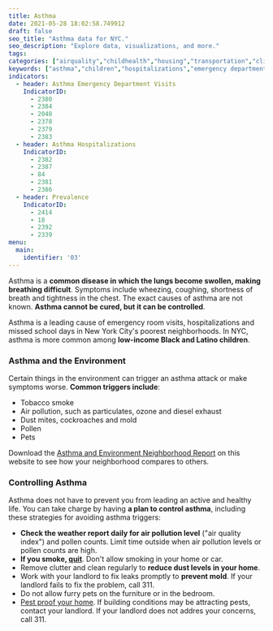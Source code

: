 ```yaml
---
title: Asthma
date: 2021-05-28 18:02:58.749912
draft: false
seo_title: "Asthma data for NYC."
seo_description: "Explore data, visualizations, and more."
tags: 
categories: ["airquality","childhealth","housing","transportation","climatehealth","healthoutcomes"]
keywords: ["asthma","children","hospitalizations","emergency department visits","breathing","housing","physical activity"]
indicators:
  - header: Asthma Emergency Department Visits
    IndicatorID:
      - 2380
      - 2384
      - 2048
      - 2378
      - 2379
      - 2383
  - header: Asthma Hospitalizations
    IndicatorID:
      - 2382
      - 2387
      - 84
      - 2381
      - 2386
  - header: Prevalence
    IndicatorID:
      - 2414
      - 18
      - 2392
      - 2339
menu:
  main:
    identifier: '03'
---
```


Asthma is a **common disease in which the lungs become swollen, making breathing difficult**. Symptoms include wheezing, coughing, shortness of breath and tightness in the chest. The exact causes of asthma are not known. **Asthma cannot be cured, but it can be controlled**.

Asthma is a leading cause of emergency room visits, hospitalizations and missed school days in New York City's poorest neighborhoods. In NYC, asthma is more common among **low-income Black and Latino children**. 

### Asthma and the Environment
Certain things in the environment can trigger an asthma attack or make symptoms worse. **Common triggers include**: 
* Tobacco smoke
* Air pollution, such as particulates, ozone and diesel exhaust
* Dust mites, cockroaches and mold
* Pollen
* Pets

Download the [Asthma and Environment Neighborhood Report](http://a816-dohbesp.nyc.gov/IndicatorPublic/QuickView.aspx) on this website to see how your neighborhood compares to others. 

### Controlling Asthma
Asthma does not have to prevent you from leading an active and healthy life. You can take charge by having **a plan to control asthma**, including these strategies for avoiding asthma triggers:

* **Check the weather report daily for air pollution level** ("air quality index") and pollen counts. Limit time outside when air pollution levels or pollen counts are high.
* **If you smoke, [quit](http://www1.nyc.gov/site/doh/health/health-topics/smoking-how-to-quit.page "NYC Quits")**. Don't allow smoking in your home or car.
* Remove clutter and clean regularly to **reduce dust levels in your home**.
* Work with your landlord to fix leaks promptly to **prevent mold**. If your landlord fails to fix the problem, call 311.
* Do not allow furry pets on the furniture or in the bedroom.
* [Pest proof your home](http://www1.nyc.gov/site/doh/health/health-topics/pests-and-pesticides.page). If building conditions may be attracting pests, contact your landlord. If your landlord does not addres your concerns, call 311.